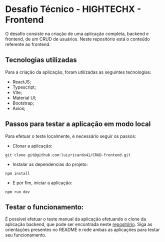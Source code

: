 # Desafio Técnico - HIGHTECHX - Frontend

O desafio consiste na criação de uma aplicação completa, backend e frontend, de um CRUD de usuários. Neste repositório está o conteúdo referente ao frontend.

## Tecnologias utilizadas

Para a criação da aplicação, foram utilizadas as seguintes tecnologias:
  
  - ReactJS;
  - Typescript;
  - Vite;
  - Material UI;
  - Bootstrap;
  - Axios;
  
## Passos para testar a aplicação em modo local

Para efetuar o teste localmente, é necessário seguir os passos:

- Clonar a aplicação: 

`git clone git@github.com:luizricardo41/CRUD-frontend.git`

- Instalar as dependencias do projeto: 

`npm install`

- E por fim, iniciar a aplicação:

`npm run dev`

## Testar o funcionamento:

É possivel efetuar o teste manual da aplicação efetuando o clone da aplicação backend, que pode ser encontrada neste [repositório](https://github.com/luizricardo41/CRUD-backend). Siga as orientações presentes no README e rode ambas as aplicações para testar seu funcionamento.
